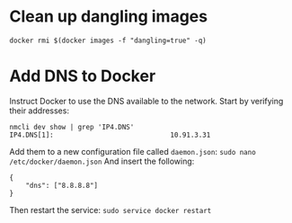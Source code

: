# Clean up dangling images
`docker rmi $(docker images -f "dangling=true" -q)`

# Add DNS to Docker
Instruct Docker to use the DNS available to the network. Start by verifying their addresses:
```
nmcli dev show | grep 'IP4.DNS'
IP4.DNS[1]:                             10.91.3.31
```
Add them to a new configuration file called `daemon.json`:
`sudo nano /etc/docker/daemon.json`
And insert the following:
```
{
    "dns": ["8.8.8.8"]
}
```
Then restart the service:
`sudo service docker restart`
